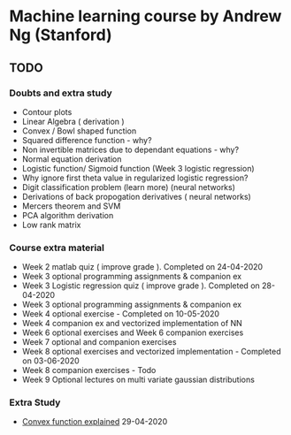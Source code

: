 # Machine learning course by Andrew Ng (Stanford)

## TODO

### Doubts and extra study

- Contour plots
- Linear Algebra ( derivation )
- Convex / Bowl shaped function
- Squared difference function - why?
- Non invertible matrices due to dependant equations - why?
- Normal equation derivation
- Logistic function/ Sigmoid function (Week 3 logistic regression)
- Why ignore first theta value in regularized logistic regression?
- Digit classification problem (learn more) (neural networks)
- Derivations of back propogation derivatives ( neural networks)
- Mercers theorem and SVM
- PCA algorithm derivation
- Low rank matrix 

### Course extra material

- Week 2 matlab quiz ( improve grade ). Completed on 24-04-2020
- Week 3 optional programming assignments & companion ex
- Week 3 Logistic regression quiz ( improve grade ). Completed on 28-04-2020
- Week 3 optional programming assignments & companion ex
- Week 4 optional exercise - Completed on 10-05-2020
- Week 4 companion ex and vectorized implementation of NN
- Week 6 optional exercises and Week 6 companion exercises
- Week 7 optional and companion exercises
- Week 8 optional exercises and vectorized implementation - Completed on 03-06-2020
- Week 8 companion exercises - Todo
- Week 9 Optional lectures on multi variate gaussian distributions

### Extra Study

- [Convex function explained](https://www.youtube.com/watch?v=Sre_s1dFQmE) 29-04-2020
